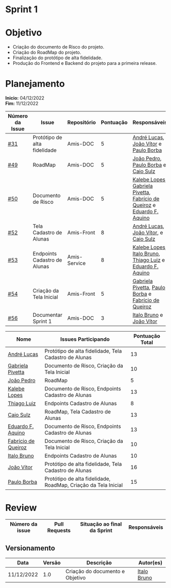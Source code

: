 # Sprint 1

# Objetivo

- Criação do documento de Risco do projeto.
- Criação do RoadMap do projeto.
- Finalização do protótipo de alta fidelidade.
- Produção do Frontend e Backend do projeto para a primeira release.


# Planejamento

**Inicio:** 04/12/2022</br>
**Fim:** 11/12/2022


| Número da Issue | Issue | Repositório | Pontuação | Responsáveis | 
| ---- | ---- | ---- | ---- | ---- |
| [#31](https://github.com/fga-eps-mds/2022.2-Amis-Doc/issues/31) | Protótipo de alta fidelidade | Amis-DOC | 5 | [André Lucas](https://github.com/andrelucasf),  [João Vítor](https://github.com/Jvsoutomaior) e [Paulo Borba](https://github.com/paulohborba) |
| [#49](https://github.com/fga-eps-mds/2022.2-Amis-Doc/issues/49) | RoadMap | Amis-DOC | 5 | [João Pedro](https://github.com/jps12),  [Paulo Borba](https://github.com/paulohborba) e [Caio Sulz](https://github.com/CaioSulz) |
| [#50](https://github.com/fga-eps-mds/2022.2-Amis-Doc/issues/50) | Documento de Risco | Amis-DOC | 5 | [Kalebe Lopes](https://github.com/KalebeLopes),  [Gabriela Pivetta](https://github.com/gabrielapivetta), [Fabrício de Queiroz](https://github.com/FabricioDeQueiroz) e [Eduardo F. Aquino](https://github.com/fxred)|
| [#52](https://github.com/fga-eps-mds/2022.2-Amis-Doc/issues/52) | Tela Cadastro de Alunas | Amis-Front  | 8 | [André Lucas](https://github.com/andrelucasf),  [João Vítor](https://github.com/Jvsoutomaior),  e [Caio Sulz](https://github.com/CaioSulz) |
| [#53](https://github.com/fga-eps-mds/2022.2-Amis-Doc/issues/53) | Endpoints Cadastro de Alunas | Amis-Service | 8 | [Kalebe Lopes](https://github.com/KalebeLopes),  [Italo Bruno](https://github.com/ItaloBrunoM), [Thiago Luiz](https://github.com/thiagolsg) e [Eduardo F. Aquino](https://github.com/fxred) |
| [#54](https://github.com/fga-eps-mds/2022.2-Amis-Doc/issues/54) | Criação da Tela Inicial | Amis-Front | 5 | [Gabriela Pivetta](https://github.com/gabrielapivetta),  [Paulo Borba](https://github.com/paulohborba) e [Fabrício de Queiroz](https://github.com/FabricioDeQueiroz) |
| [#56](https://github.com/fga-eps-mds/2022.2-Amis-Doc/issues/56) | Documentar Sprint 1 | Amis-DOC | 3 | [Italo Bruno](https://github.com/ItaloBrunoM) e  [João Vítor](https://github.com/Jvsoutomaior) |




| Nome | Issues Participando | Pontuação Total |
| ---- | ---- | ---- |
| [André Lucas](https://github.com/andrelucasf) | Protótipo de alta fidelidade, Tela Cadastro de Alunas  | 13 |
| [Gabriela Pivetta](https://github.com/gabrielapivetta) | Documento de Risco, Criação da Tela Inicial | 10 |
| [João Pedro](https://github.com/jps12) | RoadMap | 5 |
| [Kalebe Lopes](https://github.com/KalebeLopes) | Documento de Risco, Endpoints Cadastro de Alunas  | 13 |
| [Thiago Luiz](https://github.com/thiagolsg) | Endpoints Cadastro de Alunas | 8 |
| [Caio Sulz](https://github.com/CaioSulz) | RoadMap, Tela Cadastro de Alunas | 13 |
| [Eduardo F. Aquino](https://github.com/fxred) | Documento de Risco, Endpoints Cadastro de Alunas | 13|
| [Fabrício de Queiroz](https://github.com/FabricioDeQueiroz)  | Documento de Risco, Criação da Tela Inicial | 10 |
| [Italo Bruno](https://github.com/ItaloBrunoM) | Endpoints Cadastro de Alunas | 10 |
| [João Vítor](https://github.com/Jvsoutomaior) | Protótipo de alta fidelidade, Tela Cadastro de Alunas | 16 |
| [Paulo Borba](https://github.com/paulohborba) | Protótipo de alta fidelidade, RoadMap, Criação da Tela Inicial |15 |


# Review

| Número da issue | Pull Requests | Situação ao final da Sprint | Responsáveis |
| ---- | ---- | ---- | ---- |

## Versionamento

| Data | Versão | Descrição | Autor(es) |
|------|--------|-----------|-----------|
| 11/12/2022 | 1.0 | Criação do documento e Objetivo | [Italo Bruno](https://github.com/ItaloBrunoM) |